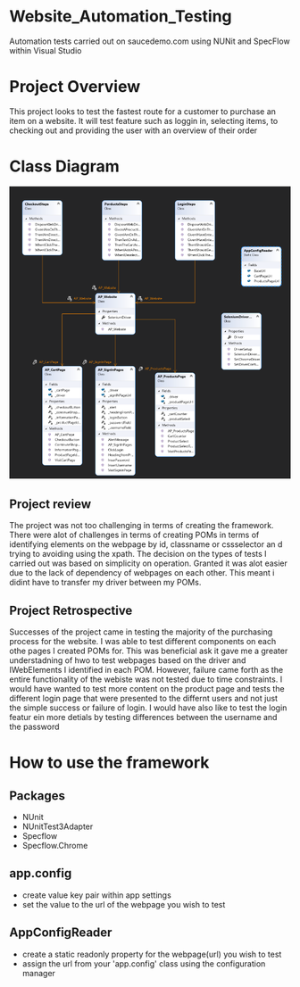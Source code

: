 # Website_Automation_Testing
Automation tests carried out on saucedemo.com using NUNit and SpecFlow within Visual Studio
# Project Overview
This project looks to test the fastest route for a customer to purchase an item on a website. It will test feature such as loggin in, selecting items, to checking out and providing the user with an overview of their order
# Class Diagram
<img src="ClassDiagram/Capture3.PNG" />

## Project review
The project was not too challenging in terms of creating the framework. There were alot of challenges in terms of creating POMs in terms of identifying elements on the webpage by id, classname or cssselector an d trying to avoiding using the xpath. The decision on the types of tests I carried out was based on simplicity on operation. Granted it was alot easier due to the lack of dependency of webpages on each other. This meant i didint have to transfer my driver between my POMs. 
## Project Retrospective
Successes of the project came in testing the majority of the purchasing process for the website. I was able to test different components on each othe pages I created POMs for. This was beneficial ask it gave me a greater understadning of hwo to test webpages based on the driver and IWebElements I identified in each POM. However, failure came forth as the entire functionality of the webiste was not tested due to time constraints. I would have wanted to test more content on the product page and tests the different login page that were presented to the differnt users and not just the simple success or failure of login. I would have also like to test the login featur ein more detials by testing differences between the username and the password
# How to use the framework
## Packages
- NUnit
- NUnitTest3Adapter
- Specflow
- Specflow.Chrome
## app.config
- create value key pair within app settings
- set the value to the url of the webpage you wish to test
## AppConfigReader
- create a static readonly property for the webpage(url) you wish to test
- assign the url from your 'app.config' class using the configuration manager

